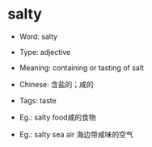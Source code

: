 # salty

- Word: salty

- Type: adjective
- Meaning: containing or tasting of salt
- Chinese: 含盐的；咸的
- Tags: taste
- Eg.: salty food咸的食物
- Eg.: salty sea air 海边带咸味的空气

